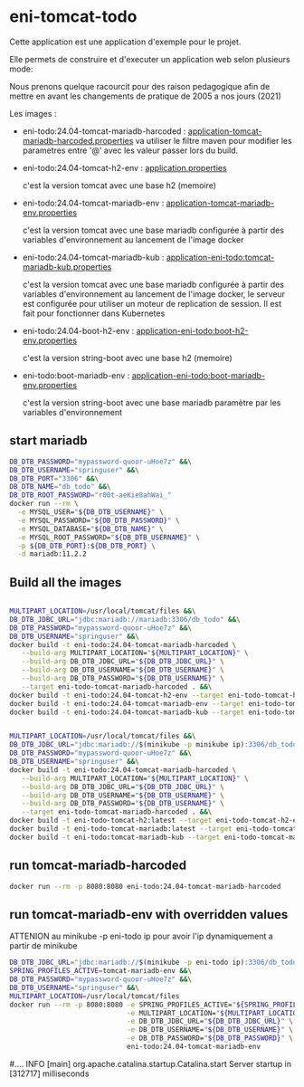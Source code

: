 # eni-tomcat-todo
Cette application est une application d'exemple pour le projet.

Elle permets de construire et d'executer un application web selon plusieurs mode:

Nous prenons quelque racourcit pour des raison pedagogique afin de mettre en avant les changements de pratique de 2005 a nos jours (2021)

Les images :
- eni-todo:24.04-tomcat-mariadb-harcoded : [application-tomcat-mariadb-harcoded.properties](src/main/resources/application-tomcat-mariadb-harcoded.properties)
  va utiliser le filtre maven pour modifier les parametres entre '@' avec les valeur passer lors du build.

- eni-todo:24.04-tomcat-h2-env : [application.properties](src/main/resources/application.properties)

  c'est la version tomcat avec une base h2 (memoire)

- eni-todo:24.04-tomcat-mariadb-env : [application-tomcat-mariadb-env.properties](src/main/resources/application-tomcat-mariadb-env.properties)
  
  c'est la version tomcat avec une base mariadb configurée à partir des variables d'environnement au lancement de l'image docker

- eni-todo:24.04-tomcat-mariadb-kub : [application-eni-todo:tomcat-mariadb-kub.properties](src/main/resources/application-tomcat-mariadb-kub.properties)
  
  c'est la version tomcat avec une base mariadb configurée à partir des variables d'environnement au lancement de l'image docker, le serveur est configurée pour utiliser un moteur de replication de session. Il est fait pour fonctionner dans Kubernetes
  
- eni-todo:24.04-boot-h2-env : [application-eni-todo:boot-h2-env.properties](src/main/resources/application-boot-h2-env.properties)
  
  c'est la version string-boot avec une base h2 (memoire)

- eni-todo:boot-mariadb-env : [application-eni-todo:boot-mariadb-env.properties](src/main/resources/application-boot-mariadb-env.properties)
  
  c'est la version string-boot avec une base mariadb paramètre par les variables d'environnement


## start mariadb

```bash
DB_DTB_PASSWORD="mypassword-quoor-uHoe7z" &&\
DB_DTB_USERNAME="springuser" &&\
DB_DTB_PORT="3306" &&\
DB_DTB_NAME="db_todo" &&\
DB_DTB_ROOT_PASSWORD="r00t-aeKie8ahWai_"
docker run --rm \
  -e MYSQL_USER="${DB_DTB_USERNAME}" \
  -e MYSQL_PASSWORD="${DB_DTB_PASSWORD}" \
  -e MYSQL_DATABASE="${DB_DTB_NAME}" \
  -e MYSQL_ROOT_PASSWORD="${DB_DTB_USERNAME}" \
  -p ${DB_DTB_PORT}:${DB_DTB_PORT} \
  -d mariadb:11.2.2
```

## Build all the images

```bash

MULTIPART_LOCATION=/usr/local/tomcat/files &&\
DB_DTB_JDBC_URL="jdbc:mariadb://mariadb:3306/db_todo" &&\
DB_DTB_PASSWORD="mypassword-quoor-uHoe7z" &&\
DB_DTB_USERNAME="springuser" &&\
docker build -t eni-todo:24.04-tomcat-mariadb-harcoded \
   --build-arg MULTIPART_LOCATION="${MULTIPART_LOCATION}" \
   --build-arg DB_DTB_JDBC_URL="${DB_DTB_JDBC_URL}" \
   --build-arg DB_DTB_USERNAME="${DB_DTB_USERNAME}" \
   --build-arg DB_DTB_PASSWORD="${DB_DTB_USERNAME}" \
   --target eni-todo-tomcat-mariadb-harcoded . &&\
docker build -t eni-todo:24.04-tomcat-h2-env --target eni-todo-tomcat-h2-env . &&\   
docker build -t eni-todo:24.04-tomcat-mariadb-env --target eni-todo-tomcat-mariadb-env . &&\
docker build -t eni-todo:24.04-tomcat-mariadb-kub --target eni-todo-tomcat-mariadb-kub . 
```

```bash

MULTIPART_LOCATION=/usr/local/tomcat/files &&\
DB_DTB_JDBC_URL="jdbc:mariadb://$(minikube -p minikube ip):3306/db_todo" &&\
DB_DTB_PASSWORD="mypassword-quoor-uHoe7z" &&\
DB_DTB_USERNAME="springuser" &&\
docker build -t eni-todo:24.04-tomcat-mariadb-harcoded \
   --build-arg MULTIPART_LOCATION="${MULTIPART_LOCATION}" \
   --build-arg DB_DTB_JDBC_URL="${DB_DTB_JDBC_URL}" \
   --build-arg DB_DTB_USERNAME="${DB_DTB_USERNAME}" \
   --build-arg DB_DTB_PASSWORD="${DB_DTB_USERNAME}" \
   --target eni-todo-tomcat-mariadb-harcoded . &&\
docker build -t eni-todo-tomcat-h2:latest --target eni-todo-tomcat-h2-env . &&\   
docker build -t eni-todo-tomcat-mariadb:latest --target eni-todo-tomcat-mariadb-env . &&\
docker build -t eni-todo:tomcat-mariadb-kub --target eni-todo-tomcat-mariadb-kub . 

```

## run tomcat-mariadb-harcoded

```bash
docker run --rm -p 8080:8080 eni-todo:24.04-tomcat-mariadb-harcoded
```


## run tomcat-mariadb-env with overridden values

ATTENION au minikube -p eni-todo ip pour avoir l'ip dynamiquement a partir de minikube

```bash
DB_DTB_JDBC_URL="jdbc:mariadb://$(minikube -p eni-todo ip):3306/db_todo" &&\
SPRING_PROFILES_ACTIVE=tomcat-mariadb-env &&\
DB_DTB_PASSWORD="mypassword-quoor-uHoe7z" &&\
DB_DTB_USERNAME="springuser" &&\
MULTIPART_LOCATION=/usr/local/tomcat/files 
docker run --rm -p 8080:8080 -e SPRING_PROFILES_ACTIVE="${SPRING_PROFILES_ACTIVE}" \
                             -e MULTIPART_LOCATION="${MULTIPART_LOCATION}" \
                             -e DB_DTB_JDBC_URL="${DB_DTB_JDBC_URL}" \
                             -e DB_DTB_USERNAME="${DB_DTB_USERNAME}" \
                             -e DB_DTB_PASSWORD="${DB_DTB_PASSWORD}" \
                             eni-todo:24.04-tomcat-mariadb-env
```

#.... INFO [main] org.apache.catalina.startup.Catalina.start Server startup in [312717] milliseconds

